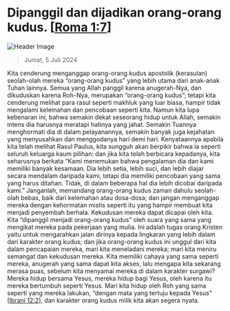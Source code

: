 
# Dipanggil dan dijadikan orang-orang kudus. [[Roma 1:7](http://alkitab.sabda.org/?Roma%201:7)]

![Header Image](https://alkitab.app/slice/sunrise.jpg)

> Jumat, 5 Juli 2024

Kita cenderung menganggap orang-orang kudus apostolik (kerasulan) seolah-olah mereka “orang-orang kudus” yang lebih utama dari anak-anak Tuhan lainnya. Semua yang Allah panggil karena anugerah-Nya, dan dikuduskan karena Roh-Nya, merupakan “orang-orang kudus”; tetapi kita cenderung melihat para rasul seperti makhluk yang luar biasa, hampir tidak mengalami kelemahan dan pencobaan seperti kita. Namun kita lupa kebenaran ini, bahwa semakin dekat seseorang hidup untuk Allah, semakin intens dia harusnya meratapi hatinya yang jahat. Semakin Tuannya menghormati dia di dalam pelayanannya, semakin banyak juga kejahatan yang menyusahkan dan menggodanya hari demi hari. Kenyataannya apabila kita telah melihat Rasul Paulus, kita sungguh akan berpikir bahwa ia seperti seluruh keluarga kaum pilihan: dan jika kita telah berbicara kepadanya, kita seharusnya berkata “Kami menemukan bahwa pengalaman dia dan kami memiliki banyak kesamaan. Dia lebih setia, lebih suci, dan lebih diajar secara mendalam daripada kami, tetapi dia memiliki pencobaan yang sama yang harus ditahan. Tidak, di dalam beberapa hal dia lebih dicobai daripada kami.” Janganlah, memandang orang-orang kudus zaman dahulu seolah-olah bebas, baik dari kelemahan atau dosa-dosa; dan jangan menganggap mereka dengan kehormatan mistis seperti itu yang hampir membuat kita menjadi penyembah berhala. Kekudusan mereka dapat dicapai oleh kita. Kita “dipanggil menjadi orang-orang kudus” oleh suara yang sama yang mengikat mereka pada pekerjaan yang mulia. Ini adalah tugas orang Kristen yaitu untuk mengarahkan jalan dirinya kepada lingkaran yang lebih dalam dari karakter orang kudus; dan jika orang-orang kudus ini unggul dari kita dalam pencapaian mereka, mari kita meneladani mereka; mari kita meniru semangat dan kekudusan mereka. Kita memiliki cahaya yang sama seperti mereka, anugerah yang sama dapat kita akses, lalu mengapa kita sekarang merasa puas, sebelum kita menyamai mereka di dalam karakter surgawi? Mereka hidup bersama Yesus, mereka hidup bagi Yesus, oleh karena itu mereka bertumbuh seperti Yesus. Mari kita hidup oleh Roh yang sama seperti yang mereka lakukan, “dengan mata yang tertuju kepada Yesus” [[Ibrani 12:2](http://alkitab.sabda.org/?Ibrani%2012:2)], dan karakter orang kudus milik kita akan segera nyata.
    
